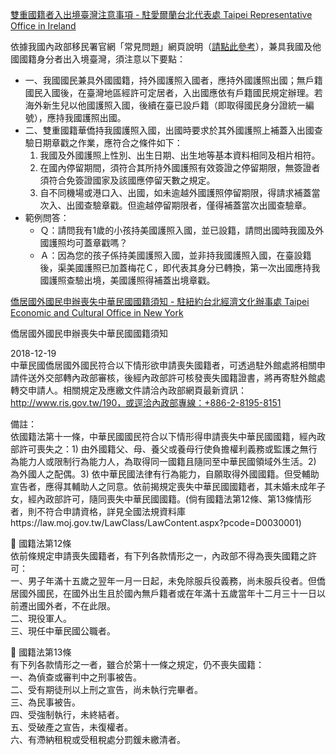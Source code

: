 [雙重國籍者入出境臺灣注意事項 - 駐愛爾蘭台北代表處 Taipei Representative Office in Ireland](https://www.roc-taiwan.org/ie/post/7214.html)

依據我國內政部移民署官網「常見問題」網頁說明（[請點此參考](https://www.immigration.gov.tw/5385/12162/12167/52156/ "(另開新視窗)")），兼具我國及他國國籍身分者出入境臺灣，須注意以下要點：

- 一、我國國民兼具外國國籍，持外國護照入國者，應持外國護照出國；無戶籍國民入國後，在臺灣地區經許可定居者，入出國應依有戶籍國民規定辦理。若海外新生兒以他國護照入國，後續在臺已設戶籍（即取得國民身分證統一編號），應持我國護照出國。
- 二、雙重國籍華僑持我國護照入國，出國時要求於其外國護照上補蓋入出國查驗日期章戳之作業，應符合之條件如下：
  1. 我國及外國護照上性別、出生日期、出生地等基本資料相同及相片相符。
  2. 在國內停留期間，須符合其所持外國護照有效簽證之停留期限，無簽證者須符合免簽證國家及該國應停留天數之規定。
  3. 自不同機場或港口入、出國，如未逾越外國護照停留期限，得請求補蓋當次入、出國查驗章戳。但逾越停留期限者，僅得補蓋當次出國查驗章。
- 範例問答：
  - Ｑ：請問我有1歲的小孩持美國護照入國，並已設籍，請問出國時我國及外國護照均可蓋章戳嗎？
  - Ａ：因為您的孩子係持美國護照入國，並非持我國護照入國，在臺設籍後，渠美國護照已加蓋梅花Ｃ，即代表其身分已轉換，第一次出國應持我國護照查驗出境，美國護照得補蓋出境章戳。

[僑居國外國民申辦喪失中華民國國籍須知 - 駐紐約台北經濟文化辦事處 Taipei Economic and Cultural Office in New York](https://www.roc-taiwan.org/usnyc/post/8688.html)

僑居國外國民申辦喪失中華民國國籍須知

2018-12-19  
中華民國僑居國外國民符合以下情形欲申請喪失國籍者，可透過駐外館處將相關申請件送外交部轉內政部審核，後經內政部許可核發喪失國籍證書，將再寄駐外館處轉交申請人。相關規定及應繳文件請洽內政部網頁最新資訊：http://www.ris.gov.tw/190，或逕洽內政部專線：+886-2-8195-8151

備註：  
依國籍法第十一條，中華民國國民符合以下情形得申請喪失中華民國國籍，經內政部許可喪失之：1) 由外國籍父、母、養父或養母行使負擔權利義務或監護之無行為能力人或限制行為能力人，為取得同一國籍且隨同至中華民國領域外生活。2) 為外國人之配偶。3) 依中華民國法律有行為能力，自願取得外國國籍。但受輔助宣告者，應得其輔助人之同意。依前揭規定喪失中華民國國籍者，其未婚未成年子女，經內政部許可，隨同喪失中華民國國籍。(倘有國籍法第12條、第13條情形者，則不符合申請資格，詳見全國法規資料庫https://law.moj.gov.tw/LawClass/LawContent.aspx?pcode=D0030001)

 國籍法第12條  
依前條規定申請喪失國籍者，有下列各款情形之一，內政部不得為喪失國籍之許可：  
一、男子年滿十五歲之翌年一月一日起，未免除服兵役義務，尚未服兵役者。但僑居國外國民，在國外出生且於國內無戶籍者或在年滿十五歲當年十二月三十一日以前遷出國外者，不在此限。  
二、現役軍人。  
三、現任中華民國公職者。

 國籍法第13條  
有下列各款情形之一者，雖合於第十一條之規定，仍不喪失國籍：  
一、為偵查或審判中之刑事被告。  
二、受有期徒刑以上刑之宣告，尚未執行完畢者。  
三、為民事被告。  
四、受強制執行，未終結者。  
五、受破產之宣告，未復權者。  
六、有滯納租稅或受租稅處分罰鍰未繳清者。
